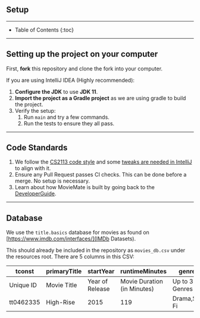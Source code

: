 ## Setup

---

* Table of Contents
  {:toc}

---

## Setting up the project on your computer

First, **fork** this repository and clone the fork into your computer.

If you are using IntelliJ IDEA (Highly recommended):
1. **Configure the JDK** to use **JDK 11**.
2. **Import the project as a Gradle project** as we are using gradle to build the project.
3. Verify the setup:
   1. Run `main` and try a few commands.
   2. Run the tests to ensure they all pass.

---

## Code Standards

1. We follow the [CS2113 code style](https://se-education.org/guides/conventions/java/basic.html) and 
some [tweaks are needed in IntelliJ](https://se-education.org/guides/tutorials/intellijCodeStyle.html) to align with it.
2. Ensure any Pull Request passes CI checks. This can be done before a merge. No setup is necessary.
3. Learn about how MovieMate is built by going back to the [DeveloperGuide](DeveloperGuide.md).

---

## Database

We use the `title.basics` database for movies as found on [https://www.imdb.com/interfaces/](IMDb Datasets).

This should already be included in the repository as `movies_db.csv` under the resources root.
There are 5 columns in this CSV:

| tconst    | primaryTitle | startYear       | runtimeMinutes              | genres         |
|-----------|--------------|-----------------|-----------------------------|----------------|
| Unique ID | Movie Title  | Year of Release | Movie Duration (in Minutes) | Up to 3 Genres |
| tt0462335 | High-Rise    | 2015            | 119                         | Drama,Sci-Fi   |

